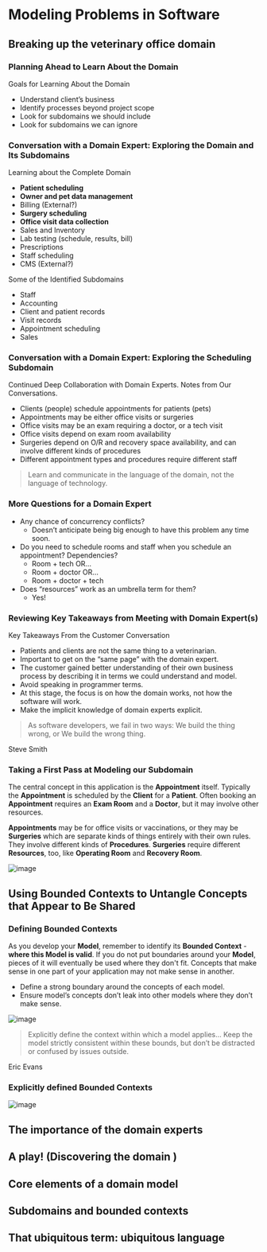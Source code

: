 # Modeling Problems in Software


## Breaking up the veterinary office domain

### Planning Ahead to Learn About the Domain

Goals for Learning About the Domain
  - Understand client’s business
  - Identify processes beyond project scope
  - Look for subdomains we should include
  - Look for subdomains we can ignore

### Conversation with a Domain Expert: Exploring the Domain and Its Subdomains

Learning about the Complete Domain
  - **Patient scheduling**
  - **Owner and pet data management**
  - Billing (External?)
  - **Surgery scheduling**
  - **Office visit data collection**
  - Sales and Inventory
  - Lab testing (schedule, results, bill)
  - Prescriptions
  - Staff scheduling
  - CMS (External?)  

Some of the Identified Subdomains
  - Staff
  - Accounting
  - Client and patient records
  - Visit records
  - Appointment scheduling
  - Sales
  
### Conversation with a Domain Expert: Exploring the Scheduling Subdomain
  
Continued Deep Collaboration with Domain Experts. Notes from Our Conversations.
  - Clients (people) schedule appointments for patients (pets)
  - Appointments may be either office visits or surgeries
  - Office visits may be an exam requiring a doctor, or a tech visit
  - Office visits depend on exam room availability
  - Surgeries depend on O/R and recovery space availability, and can involve different kinds of procedures
  - Different appointment types and procedures require different staff

> Learn and communicate in the language of the domain, not the language of technology.


### More Questions for a Domain Expert

- Any chance of concurrency conflicts? 
  - Doesn’t anticipate being big enough to have this problem any time soon.
- Do you need to schedule rooms and staff when you schedule an appointment? Dependencies?
  - Room + tech OR…
  - Room + doctor OR…
  - Room + doctor + tech 
- Does “resources” work as an umbrella term for them?
  - Yes!


### Reviewing Key Takeaways from Meeting with Domain Expert(s)

Key Takeaways From the Customer Conversation

-  Patients and clients are not the same thing to a veterinarian.
-  Important to get on the “same page” with the domain expert.
-  The customer gained better understanding of their own business process by describing it in terms we could understand and model.
-  Avoid speaking in programmer terms.
-  At this stage, the focus is on how the domain works, not how the software will work.
-  Make the implicit knowledge of domain experts explicit.

> As software developers, we fail in two ways: We build the thing wrong, or We build the wrong thing.

Steve Smith


### Taking a First Pass at Modeling our Subdomain

The central concept in this application is the **Appointment** itself. Typically the **Appointment** is scheduled by the **Client** for a **Patient**. Often booking an **Appointment** requires an **Exam Room** and a **Doctor**, but it may involve other resources.

**Appointments** may be for office visits or vaccinations, or they may be **Surgeries** which are separate kinds of things entirely with their own rules. They involve different kinds of **Procedures**. **Surgeries** require different **Resources**, too, like **Operating Room** and **Recovery Room**.

![image](https://user-images.githubusercontent.com/34960418/211534635-00a634e0-5c7d-45a7-b710-44a79bb10f27.png)



## Using Bounded Contexts to Untangle Concepts that Appear to Be Shared

### Defining Bounded Contexts

As you develop your **Model**, remember to identify its **Bounded Context** - **where this Model is valid**. If you do not put boundaries around your **Model**, pieces of it will eventually be used where they don't fit. Concepts that make sense in one part of your application may not make sense in another.

- Define a strong boundary around the concepts of each model.
- Ensure model’s concepts don’t leak into other models where they don’t make sense.

![image](https://user-images.githubusercontent.com/34960418/211537216-70798f38-ee48-4efa-a4a4-4bb0372ea2cb.png)

> Explicitly define the context within which a model applies… Keep the model strictly consistent within these bounds, but don’t be distracted or confused by issues outside.

Eric Evans


### Explicitly defined Bounded Contexts

![image](https://user-images.githubusercontent.com/34960418/211542457-11b49d18-8431-4e2d-a881-9045102bdcf1.png)



## The importance of the domain experts



## A play! (Discovering the domain )



## Core elements of a domain model



## Subdomains and bounded contexts



## That ubiquitous term: ubiquitous language
